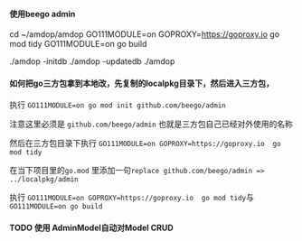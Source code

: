 #### 使用beego admin


cd ~/amdop/amdop
GO111MODULE=on GOPROXY=https://goproxy.io  go mod tidy
GO111MODULE=on go build

./amdop -initdb
./amdop -updatedb
./amdop




#### 如何把go三方包拿到本地改，先复制的localpkg目录下，然后进入三方包，

执行 `GO111MODULE=on go mod init github.com/beego/admin`

注意这里必须是 `github.com/beego/admin` 也就是三方包自己已经对外使用的名称

然后在三方包目录下执行 `GO111MODULE=on GOPROXY=https://goproxy.io  go mod tidy`

在当下项目里的`go.mod` 里添加一句`replace github.com/beego/admin => ../localpkg/admin`

执行 `GO111MODULE=on GOPROXY=https://goproxy.io  go mod tidy`与
`GO111MODULE=on go build`

#### TODO 使用 AdminModel自动对Model CRUD